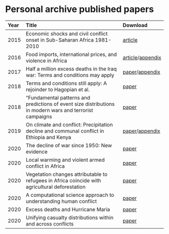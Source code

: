 # Personal archive published papers

| Year | Title | Download |
| :--- | :---- | :------- |
| 2015 | Economic shocks and civil conflict onset in Sub-Saharan Africa 1981-2010 | [article](https://github.com/CommonEconomist/icanhazpdf/raw/wd/dpe.26.2.pdf) |
| 2016 | Food imports, international prices, and violence in Africa | [article](https://github.com/CommonEconomist/icanhazpdf/raw/wd/oep.68.3.pdf)/[appendix](https://github.com/CommonEconomist/icanhazpdf/raw/wd/oep.68.3.app.pdf) |
| 2017 | Half a million excess deaths in the Iraq war: Terms and conditions may apply | [paper](https://github.com/CommonEconomist/icanhazpdf/raw/wd/rap.4.4.pdf)/[appendix](https://github.com/CommonEconomist/icanhazpdf/raw/wd/rap.4.4.app.pdf) |
| 2018 | Terms and conditions still apply: A rejoinder to Hagopian et al. | [paper](https://github.com/CommonEconomist/icanhazpdf/raw/wd/rap.5.1.pdf) |
| 2018 | “Fundamental patterns and predictions of event size distributions in modern wars and terrorist campaigns | [paper](https://github.com/CommonEconomist/icanhazpdf/raw/wd/pone.13.10.pdf)|
| 2019 | On climate and conflict: Precipitation decline and communal conflict in Ethiopia and Kenya | [paper](https://github.com/CommonEconomist/icanhazpdf/raw/wd/jpr.56.4.pdf)/[appendix](https://github.com/CommonEconomist/icanhazpdf/raw/wd/jpr.56.4.app.pdf) |
| 2020 | The decline of war since 1950: New evidence | [paper](https://github.com/CommonEconomist/icanhazpdf/raw/wd/springer.chptr.11.pdf) |
| 2020 | Local warming and violent armed conflict in Africa | [paper](https://github.com/CommonEconomist/icanhazpdf/raw/wd/worlddev.126.pdf) |
| 2020 | Vegetation changes attributable to refugees in Africa coincide with agricultural deforestation | [paper](https://github.com/CommonEconomist/icanhazpdf/raw/wd/erl2020.pdf) |
| 2020 | A computational science approach to understanding human conflict | [paper](https://github.com/CommonEconomist/icanhazpdf/raw/wd/jocs2020.pdf) |
| 2020 | Excess deaths and Hurricane María | [paper](https://github.com/CommonEconomist/icanhazpdf/raw/wd/poen.42.1.pdf) |
| 2020 | Unifying casualty distributions within and across conflicts | [paper](https://github.com/CommonEconomist/icanhazpdf/raw/wd/hely.6.8.e04808.pdf) |